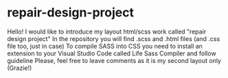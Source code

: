 # repair-design-project

Hello!
I would like to introduce my layout html/scss work called "repair design project"
In the repository you will find .scss and .html files (and .css file too, just in case)
To compile SASS into CSS you need to install an extension to your Visual Studio Code called Life Sass Compiler and follow guideline
Please, feel free to leave comments as it is my second layout only (Grazie!)

